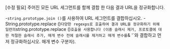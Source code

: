 [수정 필요]
주어진 모든 URL 세그먼트를 함께 결합 한 다음 결과 URL을 정규화합니다.

-`string.prototype.join ()`를 사용하여 URL 세그먼트를 결합하십시오.
-String.prototype.replace ()`다양한 regexps로 호출하여 결과 URL을 정규화하기 위해 일련의`string.prototype.replace ()`호출을 사용합니다 (이중 슬래시 제거, 프로토콜에 대한 적절한 슬래시 추가, 매개 변수 전에 슬래시를 제거하고 매개 변수를`& '`와 결합하고 먼저 정규화하십시오. 매개 변수 구분자).